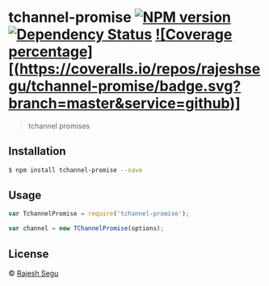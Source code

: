 # tchannel-promise [![NPM version][npm-image]][npm-url] [![Dependency Status][daviddm-image]][daviddm-url] [![Coverage percentage][(https://coveralls.io/repos/rajeshsegu/tchannel-promise/badge.svg?branch=master&service=github)]](https://coveralls.io/github/rajeshsegu/tchannel-promise?branch=master)
> tchannel promises

## Installation

```sh
$ npm install tchannel-promise --save
```

## Usage

```js
var TchannelPromise = require('tchannel-promise');

var channel = new TChannelPromise(options);
```

## License

 © [Rajesh Segu](https://www.npmjs.com/~rajeshsegu)


[npm-image]: https://badge.fury.io/js/tchannel-promise.svg
[npm-url]: https://npmjs.org/package/tchannel-promise
[travis-image]: https://travis-ci.org/rajeshsegu/tchannel-promise.svg?branch=master
[travis-url]: https://travis-ci.org/rajeshsegu/tchannel-promise
[daviddm-image]: https://david-dm.org/rajeshsegu/tchannel-promise.svg?theme=shields.io
[daviddm-url]: https://david-dm.org/rajeshsegu/tchannel-promise
[coveralls-image]: https://coveralls.io/repos/rajeshsegu/tchannel-promise/badge.svg
[coveralls-url]: https://coveralls.io/r/rajeshsegu/tchannel-promise
